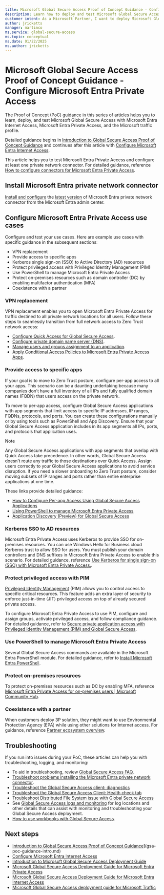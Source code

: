 ```yaml
---
title: Microsoft Global Secure Access Proof of Concept Guidance - Configure Microsoft Entra Private Access
description: Learn how to deploy and test Microsoft Global Secure Access with Microsoft Entra Private Access.
customer intent: As a Microsoft Partner, I want to deploy Microsoft Global Secure Access for Microsoft Entra Private Access as a Proof of Concept in my production or test environment.
author: jricketts
manager: martinco
ms.service: global-secure-access
ms.topic: conceptual
ms.date: 01/22/2025
ms.author: jricketts
---
```

# Microsoft Global Secure Access Proof of Concept Guidance - Configure Microsoft Entra Private Access

The Proof of Concept (PoC) guidance in this series of articles helps you to learn, deploy, and test Microsoft Global Secure Access with Microsoft Entra Internet Access, Microsoft Entra Private Access, and the Microsoft traffic profile.

Detailed guidance begins in [Introduction to Global Secure Access Proof of Concept Guidance](gsa-poc-guidance-intro.md) and continues after this article with [Configure Microsoft Entra Internet Access](gsa-poc-internet-access.md).

This article helps you to test Microsoft Entra Private Access and configure at least one private network connector. For detailed guidance, reference [How to configure connectors for Microsoft Entra Private Access](../global-secure-access/how-to-configure-connectors.md).

## Install Microsoft Entra private network connector

[Install and configure](../global-secure-access/how-to-configure-connectors.md#install-and-register-a-connector) the [latest version](../global-secure-access/reference-version-history.md) of Microsoft Entra private network connector from the Microsoft Entra admin center.

## Configure Microsoft Entra Private Access use cases

Configure and test your use cases. Here are example use cases with specific guidance in the subsequent sections:
- VPN replacement
- Provide access to specific apps
- Kerberos single sign-on (SSO) to Active Directory (AD) resources
- Protect privileged access with Privileged Identity Management (PIM)
- Use PowerShell to manage Microsoft Entra Private Access
- Protect on-premises resources such as domain controller (DC) by enabling multifactor authentication (MFA)
- Coexistence with a partner

### VPN replacement

VPN replacement enables you to open Microsoft Entra Private Access for traffic destined to all private network locations for all users. Follow these steps to seamlessly transition from full network access to Zero Trust network access:

- [Configure Quick Access for Global Secure Access](../global-secure-access/how-to-configure-quick-access.md).
- [Configure private domain name server (DNS)](../global-secure-access/how-to-configure-quick-access.md#add-private-dns-suffixes).
- [Manage users and groups assignment to an application](../identity/enterprise-apps/assign-user-or-group-access-portal.md).
- [Apply Conditional Access Policies to Microsoft Entra Private Access Apps](../global-secure-access/how-to-target-resource-private-access-apps.md).

### Provide access to specific apps

If your goal is to move to Zero Trust posture, configure per-app access to all your apps. This scenario can be a daunting undertaking because many companies don't have a full inventory of all IPs and fully qualified domain names (FQDN) that users access on the private network.

To move to per-app access, configure Global Secure Access applications with app segments that limit access to specific IP addresses, IP ranges, FQDNs, protocols, and ports. You can create these configurations manually or by using tools such as PowerShell and App Discovery. Ensure that your Global Secure Access application includes in its app segments all IPs, ports, and protocols that application uses.

>[!NOTE]
>Any Global Secure Access applications with app segments that overlap with Quick Access take precedence. In other words, Global Secure Access doesn't route any traffic to those destinations over Quick Access. Assign users correctly to your Global Secure Access applications to avoid service disruption. If you need a slower onboarding to Zero Trust posture, consider moving subsets of IP ranges and ports rather than entire enterprise applications at one time.

These links provide detailed guidance:

- [How to Configure Per-app Access Using Global Secure Access Applications](../global-secure-access/how-to-configure-per-app-access.md)
- [Using PowerShell to manage Microsoft Entra Private Access](#use-powershell-to-manage-microsoft-entra-private-access)
- [Application Discovery (Preview) for Global Secure Access](../global-secure-access/how-to-application-discovery.md)

### Kerberos SSO to AD resources

Microsoft Entra Private Access uses Kerberos to provide SSO for on-premises resources. You can use Windows Hello for Business cloud Kerberos trust to allow SSO for users. You must publish your domain controllers and DNS suffixes in Microsoft Entra Private Access to enable this scenario. For detailed guidance, reference [Use Kerberos for single sign-on (SSO) with Microsoft Entra Private Access.](../global-secure-access/how-to-configure-kerberos-sso.md).

### Protect privileged access with PIM

[Privileged Identity Management](../id-governance/privileged-identity-management/pim-configure.md) (PIM) allows you to control access to specific critical resources. This feature adds an extra layer of security to enforce just-in-time (JIT) privileged access on top of already secured private access.

To configure Microsoft Entra Private Access to use PIM, configure and assign groups, activate privileged access, and follow compliance guidance. For detailed guidance, refer to [Secure private application access with Privileged Identity Management (PIM) and Global Secure Access](../global-secure-access/how-to-configure-global-access-with-pim.md).

### Use PowerShell to manage Microsoft Entra Private Access

Several Global Secure Access commands are available in the Microsoft Entra PowerShell module. For detailed guidance, refer to [Install Microsoft Entra PowerShell](/powershell/entra-powershell/installation).

### Protect on-premises resources

To protect on-premises resources such as DC by enabling MFA, reference [Microsoft Entra Private Access for on-premises users | Microsoft Community Hub](https://techcommunity.microsoft.com/blog/identity/microsoft-entra-private-access-for-on-prem-users/3905450).

### Coexistence with a partner

When customers deploy 3P solution, they might want to use Environmental Protection Agency (EPA) while using other solutions for Internet access. For guidance, reference [Partner ecosystem overview](../global-secure-access/partner-ecosystems-overview.md).

## Troubleshooting

If you run into issues during your PoC, these articles can help you with troubleshooting, logging, and monitoring:

- To aid in troubleshooting, review [Global Secure Access FAQ](../global-secure-access/resource-faq.yml).
- [Troubleshoot problems installing the Microsoft Entra private network connector](../global-secure-access/troubleshoot-connectors.md).
- [Troubleshoot the Global Secure Access client: diagnostics](../global-secure-access/troubleshoot-global-secure-access-client-advanced-diagnostics.md)
- [Troubleshoot the Global Secure Access Client: Health check tab](../global-secure-access/troubleshoot-global-secure-access-client-diagnostics-health-check.md)
- [Troubleshoot Distributed File System issue with Global Secure Access](../global-secure-access/troubleshoot-distributed-file-system.md)
- See [Global Secure Access logs and monitoring](../global-secure-access/concept-global-secure-access-logs-monitoring.md) for log locations and other details that can assist with monitoring and troubleshooting your Global Secure Access deployment.
- [How to use workbooks with Global Secure Access](../global-secure-access/how-to-use-workbooks.md).

## Next steps

- [Introduction to Global Secure Access Proof of Concept Guidance](gsa-poc-guidance-intro.md)](gsa-poc-guidance-intro.md)
- [Configure Microsoft Entra Internet Access](gsa-poc-internet-access.md)
- [Introduction to Microsoft Global Secure Access Deployment Guide](gsa-deployment-guide-intro.md)
- [Microsoft Global Secure Access Deployment Guide for Microsoft Entra Private Access](gsa-deployment-guide-private-access.md)
- [Microsoft Global Secure Access Deployment Guide for Microsoft Entra Internet Access](gsa-deployment-guide-internet-access.md)
- [Microsoft Global Secure Access deployment guide for Microsoft Traffic](gsa-deployment-guide-microsoft-traffic.md)
